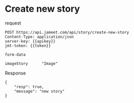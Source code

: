 # Create new story

request

```http request
POST https://api.jameet.com/api/story/create-new-story
Content-Type: application/json
server-key: {{apikey}}
jmt-token: {{token}}

form-data

imageStory      "Image"

```

Response

```http request
{
    "resp": true,
    "message": "new story"
}
```